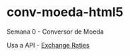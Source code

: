 # conv-moeda-html5
Semana 0 - Conversor de Moeda

Usa a API - [Exchange Raties](https://exchangeratesapi.io/)
